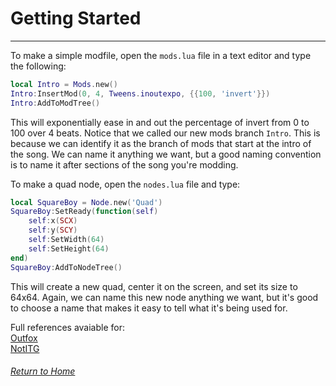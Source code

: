 # Getting Started
---
To make a simple modfile, open the `mods.lua` file in a text editor and type the following:
```lua
local Intro = Mods.new()
Intro:InsertMod(0, 4, Tweens.inoutexpo, {{100, 'invert'}})
Intro:AddToModTree()
```
This will exponentially ease in and out the percentage of invert from 0 to 100 over 4 beats.
Notice that we called our new mods branch `Intro`. This is because we can identify it as the branch of mods that start at the intro of the song. We can name it anything we want, but a good naming convention is to name it after sections of the song you're modding.

To make a quad node, open the `nodes.lua` file and type:
```lua
local SquareBoy = Node.new('Quad')
SquareBoy:SetReady(function(self)
    self:x(SCX)
    self:y(SCY)
    self:SetWidth(64)
    self:SetHeight(64)
end)
SquareBoy:AddToNodeTree()
```
This will create a new quad, center it on the screen, and set its size to 64x64. Again, we can name this new node anything we want, but it's good to choose a name that makes it easy to tell what it's being used for.

Full references avaiable for:  
[Outfox](/kitsu-template/outfox/reference)  
[NotITG](/kitsu-template/notitg/reference)  

###### [Return to Home](/kitsu-template)
